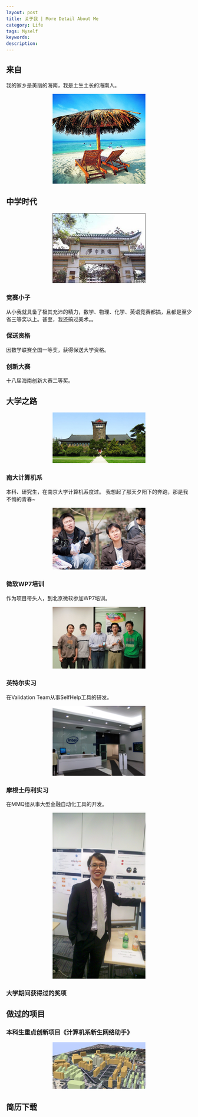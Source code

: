 ```yaml
---
layout: post
title: 关于我 | More Detail About Me
category: Life
tags: Myself
keywords: 
description: 
---
```


## 来自

我的家乡是美丽的海南，我是土生土长的海南人。
<center><img src="/public/img/hainan.jpg" style="width:50%"></center>

## 中学时代
<center><img src="/public/img/hainanzhongxue.jpg" style="width:50%"></center>

### 竞赛小子

从小我就具备了极其充沛的精力，数学、物理、化学、英语竞赛都搞，且都是至少省三等奖以上。甚至，我还搞过美术。。

### 保送资格

因数学联赛全国一等奖，获得保送大学资格。

### 创新大赛

十八届海南创新大赛二等奖。

## 大学之路
<center><img src="/public/img/nju.jpg" style="width:50%"></center>

### 南大计算机系
本科、研究生，在南京大学计算机系度过。
我想起了那天夕阳下的奔跑，那是我不悔的青春~
<center><img src="/public/img/cs.jpg" style="width:50%"></center>

### 微软WP7培训
作为项目带头人，到北京微软参加WP7培训。
<center><img src="/public/img/microsoft.jpg" style="width:50%"></center>

### 英特尔实习
在Validation Team从事SelfHelp工具的研发。
<center><img src="/public/img/intel.jpg" style="width:50%"></center>

### 摩根士丹利实习
在MMQ组从事大型金融自动化工具的开发。
<center><img src="/public/img/morganstanley.jpg" style="width:50%"></center>

### 大学期间获得过的奖项

## 做过的项目

### 本科生重点创新项目《计算机系新生网络助手》
<center><img src="/public/img/njucreative.jpg" style="width:50%"></center>

## 简历下载